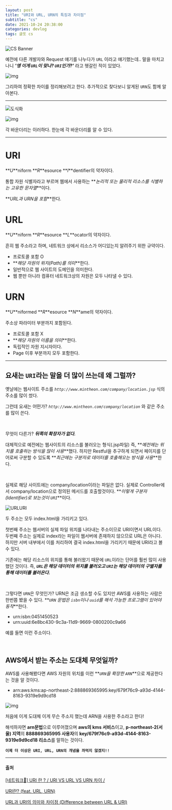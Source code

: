 ```yaml
---
layout: post
title: "URI와 URL, URN의 특징과 차이점"
subtitle: "cs"
date: 2021-10-24 20:38:00
categories: devlog
tags: 글또 cs
---
```

![CS Banner](https://tva1.sinaimg.cn/large/008i3skNgy1gvqn9h39vcj615o0g1gol02.jpg)

예전에 다른 개발자와 Request 얘기를 나누다가 `URL` 이라고 얘기했는데.. 말을 마치고 나니 **_'엥 이게 `URL`이 맞나? `URI`인가?'_** 라고 헷갈린 적이 있었다.

![img](https://tva1.sinaimg.cn/large/008i3skNgy1gvqonmmqzoj60dw0l0dhe02.jpg)

그리하여 정확한 차이를 정리해보려고 한다. 추가적으로 찾다보니 알게된 `URN`도 함께 알아본다.

---

![도식화](https://tva1.sinaimg.cn/large/008i3skNgy1gvqm8uosnwj60u00u03zq02.jpg)

![img](https://tva1.sinaimg.cn/large/008i3skNgy1gvqm98vtq7j60bj06m0sv02.jpg)

각 바운더리는 이러하다. 한눈에 각 바운더리를 알 수 있다.

---

# URI

**_U_**niform **_R_**esource **_I_**dentifier의 약자이다.

통합 자원 식별자라고 부르며 웹에서 사용하는 **_논리적 또는 물리적 리소스를 식별하는 고유한 문자열_**이다.

**_URL과 URN을 포함_**한다.

# URL

**_U_**niform **_R_**esource **_L_**ocator의 약자이다.

흔히 웹 주소라고 하며, 네트워크 상에서 리소스가 어디있는지 알려주기 위한 규약이다.

- 프로토콜 포함 O
- **_해당 자원의 위치(Path)를 의미_**한다.
- 일반적으로 웹 사이트의 도메인을 의미한다.
- 웹 뿐만 아니라 컴퓨터 네트워크상의 자원은 모두 나타낼 수 있다.

# URN

**_U_**niformed **_R_**esource **_N_**ame의 약자이다.

주소상 파라미터 부분까지 포함된다.

- 프로토콜 포함 X
- **_해당 자원의 이름을 의미_**한다.
- 독립적인 자원 지시자이다.
- Page 이후 부분까지 모두 포함한다.

---

## **요새는 `URI`라는 말을 더 많이 쓰는데 왜 그럴까?**

옛날에는 웹사이트 주소를 _`http://www.mintheon.com/company/location.jsp`_ 식의 주소를 많이 썼다.

그런데 요새는 어떤가? _`http://www.mintheon.com/company/location`_ 와 같은 주소를 많이 쓴다. 

<br/>

무엇이 다른가? **_뒤쪽의 확장자가 없다._**

대체적으로 예전에는 웹사이트의 리소스를 불러오는 형식(.jsp파일) 즉, **_예전에는 위치를 호출하는 방식을 많이 사용_**했다. 하지만 Restful을 추구하게 되면서 페이지를 단어로써 구분할 수 있도록 **_최근에는 구분자로 데이터를 호출해오는 방식을 사용_**한다.

<br/>

실제로 해당 사이트에는 company/location이라는 파일은 없다. 실제로 Controller에서 company/location으로 정의된 메서드를 호출할것이다. **_이렇게 구분자(Identifier)로 보는것이 `URI`_**이다.

![URLURI](https://www.charlezz.com/wordpress/wp-content/uploads/2021/03/www.charlezz.com-uri-url-uri-vs-url-768x240.png)

두 주소는 모두 index.html을 가리키고 있다.

첫번째 주소는 웹서버의 실제 파일 위치를 나타내는 주소이므로 URI이면서 URL이다.
두번째 주소는 실제로 index라는 파일이 웹서버에 존재하지 않으므로 URL은 아니다. 하지만 서버 내부에서 이를 처리하여 결국 index.html을 가리키기 때문에 URI라고 볼 수 있다.

기존에는 해당 리소스의 위치를 통해 불러왔기 때문에 `URL`이라는 단어를 훨씬 많이 사용했던 것이다. 즉, **_`URL`은 해당 데이터의 위치를 불러오고 `URI`는 해당 데이터의 구별자를 통해 데이터를 불러온다._**

<br/>

그렇다면 `URN`은 무엇인가? URN은 조금 생소할 수도 있지만 AWS를 사용하는 사람은 한번쯤 봤을 수 있다. **_`URN` 문법은 `isbn`이나 `uuid`를 해석 가능한 프로그램이 있어야 동작_**한다.

- urn:isbn:0451450523
- urn:uuid:6e8bc430-9c3a-11d9-9669-0800200c9a66

예를 들면 이런 주소이다. 

<br/>

## AWS에서 받는 주소는 도대체 무엇일까?

AWS를 사용해봤다면 AWS 자원의 위치를 이런 **_`URN`을 확장한 `ARN`_**으로 제공한다는 것을 알 것이다.

- arn:aws:kms:ap-northeast-2:888869365995:key/679f76c9-a93d-4144-8163-9319e9d9cd18

![img](https://tva1.sinaimg.cn/large/008i3skNgy1gvqop486adj60gk0bnt9z02.jpg)

처음에 이게 도대체 이게 무슨 주소지 했는데 ARN을 사용한 주소라고 한다!

해석하자면 **arn문법**으로 이루어졌으며 **aws의 kms 서비스**이고, **p-northeast-2(서울) 지역**의 **888869365995 사용자**의 **key/679f76c9-a93d-4144-8163-9319e9d9cd18 리소스**를 말하는 것이다.


**`이제 더 이상은 URI, URL, URN의 개념을 까먹지 않겠지!!`**

---

#### 출처

[[네트워크📶] URI 란 ? / URI VS URL VS URN 차이 /](https://programming119.tistory.com/194)

[URI란? (feat. URL, URN)](https://www.howdy-mj.me/network/what-is-uri/)

[URL과 URI의 의미와 차이점 (Difference between URL & URI)](https://blog.lael.be/post/61)
